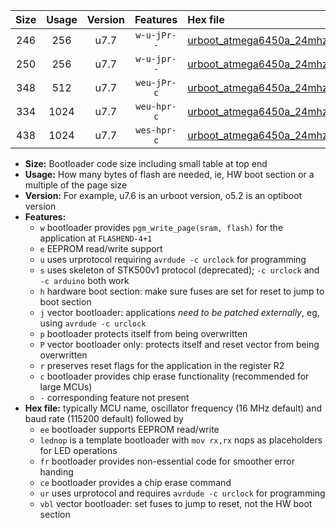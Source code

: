 |Size|Usage|Version|Features|Hex file|
|:-:|:-:|:-:|:-:|:--|
|246|256|u7.7|`w-u-jPr--`|[urboot_atmega6450a_24mhz_500000bps_lednop_ur_vbl.hex](https://raw.githubusercontent.com/stefanrueger/urboot.hex/main/mcus/atmega6450a/fcpu_24mhz/500000_bps/urboot_atmega6450a_24mhz_500000bps_lednop_ur_vbl.hex)|
|250|256|u7.7|`w-u-jpr--`|[urboot_atmega6450a_24mhz_500000bps_lednop_fr_ur_vbl.hex](https://raw.githubusercontent.com/stefanrueger/urboot.hex/main/mcus/atmega6450a/fcpu_24mhz/500000_bps/urboot_atmega6450a_24mhz_500000bps_lednop_fr_ur_vbl.hex)|
|348|512|u7.7|`weu-jPr-c`|[urboot_atmega6450a_24mhz_500000bps_ee_lednop_fr_ce_ur_vbl.hex](https://raw.githubusercontent.com/stefanrueger/urboot.hex/main/mcus/atmega6450a/fcpu_24mhz/500000_bps/urboot_atmega6450a_24mhz_500000bps_ee_lednop_fr_ce_ur_vbl.hex)|
|334|1024|u7.7|`weu-hpr-c`|[urboot_atmega6450a_24mhz_500000bps_ee_lednop_fr_ce_ur.hex](https://raw.githubusercontent.com/stefanrueger/urboot.hex/main/mcus/atmega6450a/fcpu_24mhz/500000_bps/urboot_atmega6450a_24mhz_500000bps_ee_lednop_fr_ce_ur.hex)|
|438|1024|u7.7|`wes-hpr-c`|[urboot_atmega6450a_24mhz_500000bps_ee_lednop_fr_ce.hex](https://raw.githubusercontent.com/stefanrueger/urboot.hex/main/mcus/atmega6450a/fcpu_24mhz/500000_bps/urboot_atmega6450a_24mhz_500000bps_ee_lednop_fr_ce.hex)|

- **Size:** Bootloader code size including small table at top end
- **Usage:** How many bytes of flash are needed, ie, HW boot section or a multiple of the page size
- **Version:** For example, u7.6 is an urboot version, o5.2 is an optiboot version
- **Features:**
  + `w` bootloader provides `pgm_write_page(sram, flash)` for the application at `FLASHEND-4+1`
  + `e` EEPROM read/write support
  + `u` uses urprotocol requiring `avrdude -c urclock` for programming
  + `s` uses skeleton of STK500v1 protocol (deprecated); `-c urclock` and `-c arduino` both work
  + `h` hardware boot section: make sure fuses are set for reset to jump to boot section
  + `j` vector bootloader: applications *need to be patched externally*, eg, using `avrdude -c urclock`
  + `p` bootloader protects itself from being overwritten
  + `P` vector bootloader only: protects itself and reset vector from being overwritten
  + `r` preserves reset flags for the application in the register R2
  + `c` bootloader provides chip erase functionality (recommended for large MCUs)
  + `-` corresponding feature not present
- **Hex file:** typically MCU name, oscillator frequency (16 MHz default) and baud rate (115200 default) followed by
  + `ee` bootloader supports EEPROM read/write
  + `lednop` is a template bootloader with `mov rx,rx` nops as placeholders for LED operations
  + `fr` bootloader provides non-essential code for smoother error handing
  + `ce` bootloader provides a chip erase command
  + `ur` uses urprotocol and requires `avrdude -c urclock` for programming
  + `vbl` vector bootloader: set fuses to jump to reset, not the HW boot section
